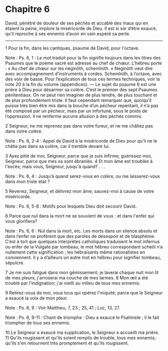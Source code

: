 # Chapitre 6

David, pénétré de douleur de ses péchés et accablé des maux qui en étaient la peine, implore la miséricorde de Dieu.
Il est si sûr d’être exaucé, qu’il reproche à ses ennemis d’avoir en vain espéré sa perte.

***

1 Pour la fin, dans les cantiques, psaume de David, pour l'octave.

<span class="bible-note">Note : </span> Ps. 6, 1 : Le mot traduit pour la fin signifie toujours dans les titres des Psaumes que le poème sacré est adressé au chef de chœur. L’hébreu porte : « Au chef de chœur sur les neginôth, schemînith. » Neginôth veut dire avec accompagnement d’instruments à cordes. Schemînith, à l’octave, avec des voix de basse. Pour l’explication de tous ces termes techniques, voir la note 20 à la fin du volume (appendices). ― Le sujet du psaume 6 est une prière à Dieu pour désarmer sa colère. C’est le premier des sept Psaumes pénitentiaux. On ne peut rien imaginer de plus tendre, de plus touchant et de plus profondément triste. Il faut cependant remarquer que, quoiqu’il puisse très bien être mis dans la bouche d’un pécheur repentant, il n’a pas été composé par un pécheur, mais par un infortuné, sous le poids de l’oppression. Il ne renferme aucune allusion à des péchés commis.


2 Seigneur, ne me reprenez pas dans votre fureur, et ne me châtiez pas dans votre colère.

<span class="bible-note">Note : </span> Ps. 6, 2-4 : Appel de David à la miséricorde de Dieu pour qu’il ne le châtie pas dans sa colère, car il tremble devant lui.

3 Ayez pitié de moi, Seigneur, parce que je suis infirme; guérissez-moi, Seigneur, parce que mes os sont ébranlés. 4 Et mon âme est troublée à l'excès; mais vous, Seigneur, jusqu'à quand? . . .

<span class="bible-note">Note : </span> Ps. 6, 4 : Jusqu’à quand serez-vous en colère, ou me laisserez-vous dans mon triste état ?


5 Revenez, Seigneur, et délivrez mon âme; sauvez-moi à cause de votre miséricorde.

<span class="bible-note">Note : </span> Ps. 6, 5-8 : Motifs pour lesquels Dieu doit secourir David.

6 Parce que nul dans la mort ne se souvient de vous : et dans l'enfer qui vous glorifiera?

<span class="bible-note">Note : </span> Ps. 6, 6 : Nul dans la mort, etc. Les morts dans un silence absolu et dans l’enfer ne profèrent que des paroles de désespoir et de blasphème. C’est à tort que quelques interprètes catholiques traduisent le mot infernus ou enfer de la Vulgate par tombeau, le mot hébreu correspondant scheôl n’a nullement cette signification ; les hébraïsants même rationalistes en conviennent. Il y a d’ailleurs un autre mot en hébreu pour signifier tombeau, sépulcre.


7 Je me suis fatigué dans mon gémissement; je laverai chaque nuit mon lit de mes pleurs; j'arroserai ma couche de mes larmes. 8 Mon œil a été troublé par l'indignation; j'ai vieilli au milieu de tous mes ennemis.


9 Retirez-vous de moi, vous tous qui opérez l'iniquité; parce que le Seigneur a exaucé la voix de mon pleur.

<span class="bible-note">Note : </span> Ps. 6, 9 : Voir Matthieu, 7, 23 ; 25, 41 ; Luc, 13, 27.

<span class="bible-note">Note : </span> Ps. 6, 9-11 : Chant de triomphe : Dieu a exaucé le Psalmiste ; il le fait triompher de tous ses ennemis.

10 Le Seigneur a exaucé ma supplication, le Seigneur a accueilli ma prière. 11 Qu'ils rougissent et qu'ils soient remplis de trouble, tous mes ennemis; qu'ils s'en retournent très promptement et qu'ils rougissent.

